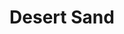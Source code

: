 ---
language: id
layout: product-item
title: Desert Sand
description: Description in &amp; Desert Sand
keyword: keyword in Desert Sand
image: /images/SPLIT-FACE-6-Desert-Sand.jpg
sub-title: Desert Sand
article-1: Height &#58; 6″, 8″, 12″ x Random <br>Length &#58; 4″ - 24″ <br>Thickness &#58; 3/8″ - 3/4″ <br>Color &#58; Medium beige based color with black speckled veins
title-right: Desert Sand
article-right: Desert Sand
title-2: Desert Sand
article-2: Desert Sand
article-3: Desert Sand
alt-slide1: Desert Sand
alt-slide2: Desert Sand
alt-slide3: Desert Sand
slide1: /images/SPLIT-FACE-6-Desert-Sand.jpg
slide2: /images/SPLIT-FACE-6-Desert-Sand.jpg
slide3: /images/SPLIT-FACE-6-Desert-Sand.jpg
---